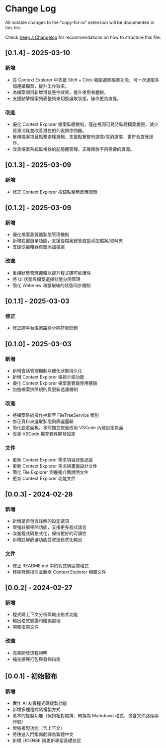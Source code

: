 # Change Log

All notable changes to the "copy-for-ai" extension will be documented in this file.

Check [Keep a Changelog](http://keepachangelog.com/) for recommendations on how to structure this file.

## [0.1.4] - 2025-03-10

### 新增
- 在 Context Explorer 中支援 Shift + Click 範圍選取檔案功能，可一次選取多個連續檔案，提升工作效率。
- 為檔案項目新增滑鼠懸停效果，提升使用者體驗。
- 支援點擊檔案列表整列來切換選取狀態，操作更為直覺。

### 改進
- 優化 Context Explorer 檔案監聽機制，僅在視圖可見時監聽檔案變更，減少資源消耗並改善潛在的列表排序問題。
- 重構檔案項目點擊處理邏輯，支援點擊整列選取/取消選取，更符合直覺操作。
- 改善檔案系統監視器的記憶體管理，正確釋放不再需要的資源。

## [0.1.3] - 2025-03-09

### 新增
- 修正 Context Explorer 按鈕點擊無反應問題

## [0.1.2] - 2025-03-09

### 新增
- 優化檔案瀏覽器狀態管理機制
- 新增右鍵選單功能，支援從檔案總管直接添加檔案/資料夾
- 支援從編輯器頁籤添加檔案

### 改進
- 重構狀態管理邏輯以提升程式碼可維護性
- 將 UI 狀態與檔案選擇狀態分開管理
- 簡化 WebView 和擴展端的狀態同步機制

## [0.1.1] - 2025-03-03

### 修正
- 修正跨平台檔案路徑分隔符號問題

## [0.1.0] - 2025-03-03

### 新增
- 新增會話管理機制以優化狀態持久化
- 新增 Context Explorer 檢視介面功能
- 優化 Context Explorer 檔案瀏覽器使用體驗
- 加強檔案排除規則與更新過濾機制

### 改進
- 將檔案系統操作抽離至 FileTreeService 類別
- 修正資料夾選取狀態與篩選邏輯
- 簡化設定面板，移除獨立視窗改用 VSCode 內建設定頁面
- 改善 VSCode 擴充套件開發設定

### 文件
- 更新 Context Explorer 需求項目狀態追蹤
- 更新 Context Explorer 需求與畫面設計文件
- 簡化 File Explorer 側邊欄介面說明文件
- 更新 Context Explorer 功能文件

## [0.0.3] - 2024-02-28

### 新增
- 新增是否包含註解的設定選項
- 增強註解移除功能，支援更多程式語言
- 改進程式碼格式化，保持更好的可讀性
- 新增註解篩選功能並改進格式化輸出

### 文件
- 修正 README.md 中的程式碼區塊格式
- 移除發佈指引並新增 Context Explorer 相關文件

## [0.0.2] - 2024-02-27

### 新增
- 程式碼上下文分析與輸出格式功能
- 輸出格式驗證和錯誤處理
- 開發指南文件

### 改進
- 完善開發流程說明
- 補充擴展打包與發佈指南

## [0.0.1] - 初始發布

### 新增
- 實作 AI 友善程式碼複製功能
- 新增多種程式碼複製方式
- 基本的複製功能（保持相對縮排、轉換為 Markdown 格式、包含文件路徑與行號）
- 增強複製功能（含上下文）
- 將快速入門指南翻譯為繁體中文
- 新增 LICENSE 與更新專案基礎設定